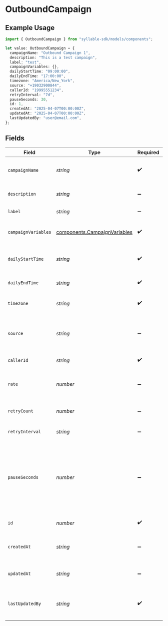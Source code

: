 # OutboundCampaign

## Example Usage

```typescript
import { OutboundCampaign } from "syllable-sdk/models/components";

let value: OutboundCampaign = {
  campaignName: "Outbound Campaign 1",
  description: "This is a test campaign",
  label: "test",
  campaignVariables: {},
  dailyStartTime: "09:00:00",
  dailyEndTime: "17:00:00",
  timezone: "America/New_York",
  source: "+19032900844",
  callerId: "19995551234",
  retryInterval: "7d",
  pauseSeconds: 30,
  id: 1,
  createdAt: "2025-04-07T00:00:00Z",
  updatedAt: "2025-04-07T00:00:00Z",
  lastUpdatedBy: "user@email.com",
};
```

## Fields

| Field                                                                                               | Type                                                                                                | Required                                                                                            | Description                                                                                         | Example                                                                                             |
| --------------------------------------------------------------------------------------------------- | --------------------------------------------------------------------------------------------------- | --------------------------------------------------------------------------------------------------- | --------------------------------------------------------------------------------------------------- | --------------------------------------------------------------------------------------------------- |
| `campaignName`                                                                                      | *string*                                                                                            | :heavy_check_mark:                                                                                  | Human readable name of campaign                                                                     | Outbound Campaign 1                                                                                 |
| `description`                                                                                       | *string*                                                                                            | :heavy_minus_sign:                                                                                  | Description of campaign                                                                             | This is a test campaign                                                                             |
| `label`                                                                                             | *string*                                                                                            | :heavy_minus_sign:                                                                                  | Label for campaign                                                                                  | test                                                                                                |
| `campaignVariables`                                                                                 | [components.CampaignVariables](../../models/components/campaignvariables.md)                        | :heavy_check_mark:                                                                                  | Variables for campaign                                                                              | {<br/>"key": "value",<br/>"key2": "value2"<br/>}                                                    |
| `dailyStartTime`                                                                                    | *string*                                                                                            | :heavy_check_mark:                                                                                  | Start time of campaign each day                                                                     | 09:00:00                                                                                            |
| `dailyEndTime`                                                                                      | *string*                                                                                            | :heavy_check_mark:                                                                                  | End time of campaign each day                                                                       | 17:00:00                                                                                            |
| `timezone`                                                                                          | *string*                                                                                            | :heavy_check_mark:                                                                                  | Timezone of campaign                                                                                | America/New_York                                                                                    |
| `source`                                                                                            | *string*                                                                                            | :heavy_minus_sign:                                                                                  | Source phone number, email, or SMS number                                                           | +19032900844                                                                                        |
| `callerId`                                                                                          | *string*                                                                                            | :heavy_check_mark:                                                                                  | Caller ID for call                                                                                  | 19995551234                                                                                         |
| `rate`                                                                                              | *number*                                                                                            | :heavy_minus_sign:                                                                                  | Target number of outreach calls per minute                                                          | 5                                                                                                   |
| `retryCount`                                                                                        | *number*                                                                                            | :heavy_minus_sign:                                                                                  | Number of retries per target                                                                        | 1                                                                                                   |
| `retryInterval`                                                                                     | *string*                                                                                            | :heavy_minus_sign:                                                                                  | How long to wait before retrying                                                                    | 30m                                                                                                 |
| `pauseSeconds`                                                                                      | *number*                                                                                            | :heavy_minus_sign:                                                                                  | How many seconds to pause between queueing calls. Useful when rate should be less than 1 per minute | 30                                                                                                  |
| `id`                                                                                                | *number*                                                                                            | :heavy_check_mark:                                                                                  | Unique ID for campaign                                                                              | 1                                                                                                   |
| `createdAt`                                                                                         | *string*                                                                                            | :heavy_minus_sign:                                                                                  | Timestamp of campaign creation                                                                      | 2025-04-07T00:00:00Z                                                                                |
| `updatedAt`                                                                                         | *string*                                                                                            | :heavy_minus_sign:                                                                                  | Timestamp of campaign update                                                                        | 2025-04-07T00:00:00Z                                                                                |
| `lastUpdatedBy`                                                                                     | *string*                                                                                            | :heavy_check_mark:                                                                                  | Email of user who last updated campaign                                                             | user@email.com                                                                                      |